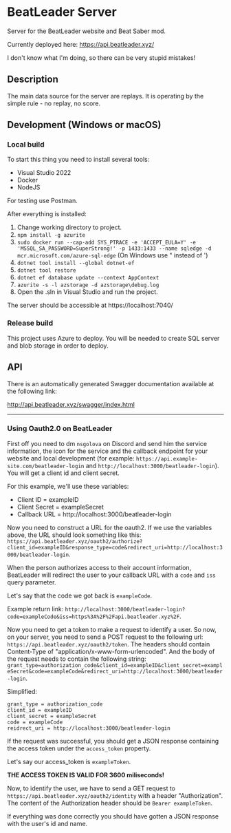 # BeatLeader Server

Server for the BeatLeader website and Beat Saber mod.

Currently deployed here: https://api.beatleader.xyz/

I don't know what I'm doing, so there can be very stupid mistakes!

## Description

The main data source for the server are replays. It is operating by the simple rule - no replay, no score.

## Development (Windows or macOS)

### Local build

To start this thing you need to install several tools:

- Visual Studio 2022
- Docker
- NodeJS

For testing use Postman.

After everything is installed:

1) Change working directory to project.
2) `npm install -g azurite`
3) `sudo docker run --cap-add SYS_PTRACE -e 'ACCEPT_EULA=Y' -e 'MSSQL_SA_PASSWORD=SuperStrong!' -p 1433:1433 --name sqledge -d mcr.microsoft.com/azure-sql-edge` (On Windows use " instead of ')
4) `dotnet tool install --global dotnet-ef`
5) `dotnet tool restore`
6) `dotnet ef database update --context AppContext`
7) `azurite -s -l azstorage -d azstorage\debug.log`
8) Open the .sln in Visual Studio and run the project.

The server should be accessible at https://localhost:7040/

### Release build

This project uses Azure to deploy. You will be needed to create SQL server and blob storage in order to deploy.

## API 

There is an automatically generated Swagger documentation available at the following link:

http://api.beatleader.xyz/swagger/index.html

---

### Using Oauth2.0 on BeatLeader

First off you need to dm `nsgolova` on Discord and send him the service information, the icon for the service and the callback endpoint for your website and local development (for example: `https://api.example-site.com/beatleader-login` and `http://localhost:3000/beatleader-login`). You will get a client id and client secret.

For this example, we'll use these variables:
- Client ID = exampleID
- Client Secret = exampleSecret
- Callback URL = http://localhost:3000/beatleader-login

Now you need to construct a URL for the oauth2. If we use the variables above, the URL should look something like this: `https://api.beatleader.xyz/oauth2/authorize?client_id=exampleID&response_type=code&redirect_uri=http://localhost:3000/beatleader-login`.

When the person authorizes access to their account information, BeatLeader will redirect the user to your callback URL with a `code` and `iss` query parameter.

Let's say that the code we got back is `exampleCode`.

Example return link: `http://localhost:3000/beatleader-login?code=exampleCode&iss=https%3A%2F%2Fapi.beatleader.xyz%2F`.

Now you need to get a token to make a request to identify a user. So now, on your server, you need to send a POST request to the following url: `https://api.beatleader.xyz/oauth2/token`. The headers should contain Content-Type of "application/x-www-form-urlencoded". And the body of the request needs to contain the following string: `grant_type=authorization_code&client_id=exampleID&client_secret=exampleSecret&code=exampleCode&redirect_uri=http://localhost:3000/beatleader-login`.

Simplified:
```
grant_type = authorization_code
client_id = exampleID
client_secret = exampleSecret
code = exampleCode
reidrect_uri = http://localhost:3000/beatleader-login
```

If the request was successful, you should get a JSON response containing the access token under the `access_token` property.

Let's say our access_token is `exampleToken`.

**THE ACCESS TOKEN IS VALID FOR 3600 miliseconds!**

Now, to identify the user, we have to send a GET request to `https://api.beatleader.xyz/oauth2/identity` with a header "Authorization". The content of the Authorization header should be `Bearer exampleToken`.

If everything was done correctly you should have gotten a JSON response with the user's id and name.

